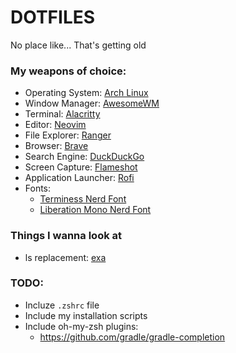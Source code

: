 # DOTFILES

No place like... That's getting old

### My weapons of choice:

 - Operating System: [Arch Linux](https://archlinux.org/)
 - Window Manager: [AwesomeWM](https://awesomewm.org/)
 - Terminal: [Alacritty](https://github.com/alacritty/alacritty)
 - Editor: [Neovim](https://neovim.io)
 - File Explorer: [Ranger](https://github.com/ranger/ranger)
 - Browser: [Brave](https://brave.com)
 - Search Engine: [DuckDuckGo](https://duckduckgo.com)
 - Screen Capture: [Flameshot](https://flameshot.org/)
 - Application Launcher: [Rofi](https://github.com/davatorium/rofi)
 - Fonts:
    - [Terminess Nerd Font](https://aur.archlinux.org/packages/nerd-fonts-terminus/)
    - [Liberation Mono Nerd Font](https://aur.archlinux.org/packages/nerd-fonts-liberation-mono/)

### Things I wanna look at

 - ls replacement: [exa](https://the.exa.website/)

### TODO:

 - Incluze `.zshrc` file
 - Include my installation scripts
 - Include oh-my-zsh plugins:
    - <https://github.com/gradle/gradle-completion>
